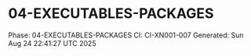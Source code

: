 # 04-EXECUTABLES-PACKAGES
Phase: 04-EXECUTABLES-PACKAGES
CI: CI-XN001-007
Generated: Sun Aug 24 22:41:27 UTC 2025

